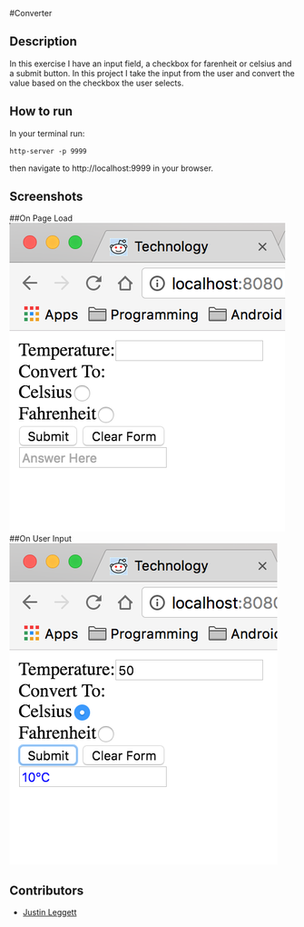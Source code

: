 #Converter



## Description
In this exercise I have an input field, a checkbox for farenheit or celsius and a submit button. In this project I take the input from the user and convert the value based on the checkbox the user selects.

## How to run
In your terminal run:
```
http-server -p 9999
```
then navigate to http://localhost:9999 in your browser.

## Screenshots
##On Page Load
![On Page Load](img/On_page_load.png)
##On User Input
![On User Input](img/On_user_input.png)

## Contributors
- [Justin Leggett](https://github.com/justinal64)
